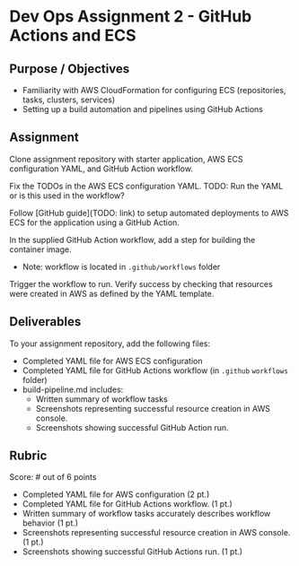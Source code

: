 # Dev Ops Assignment 2 - GitHub Actions and ECS

## Purpose / Objectives

- Familiarity with AWS CloudFormation for configuring ECS (repositories, tasks, clusters, services)
- Setting up a build automation and pipelines using GitHub Actions

## Assignment

Clone assignment repository with starter application, AWS ECS configuration YAML, and GitHub Action workflow.

Fix the TODOs in the AWS ECS configuration YAML.  TODO: Run the YAML or is this used in the workflow?

Follow [GitHub guide](TODO: link) to setup automated deployments to AWS ECS for the application using a GitHub Action.

In the supplied GitHub Action workflow, add a step for building the container image.
  - Note: workflow is located in `.github/workflows` folder

Trigger the workflow to run.  Verify success by checking that resources were created in AWS as defined by the YAML template.

## Deliverables

To your assignment repository, add the following files:
- Completed YAML file for AWS ECS configuration
- Completed YAML file for GitHub Actions workflow (in `.github` `workflows` folder)
- build-pipeline.md includes:
  - Written summary of workflow tasks
  - Screenshots representing successful resource creation in AWS console.
  - Screenshots showing successful GitHub Action run.

## Rubric

Score: # out of 6 points

- Completed YAML file for AWS configuration (2 pt.)
- Completed YAML file for GitHub Actions workflow. (1 pt.)
- Written summary of workflow tasks accurately describes workflow behavior (1 pt.)
- Screenshots representing successful resource creation in AWS console. (1 pt.)
- Screenshots showing successful GitHub Actions run. (1 pt.)
